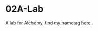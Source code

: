 # 02A-Lab
A lab for Alchemy, find my nametag <a target="_blank" href="https://missaelortiz.github.io/02A-Lab/"> here </a>.
